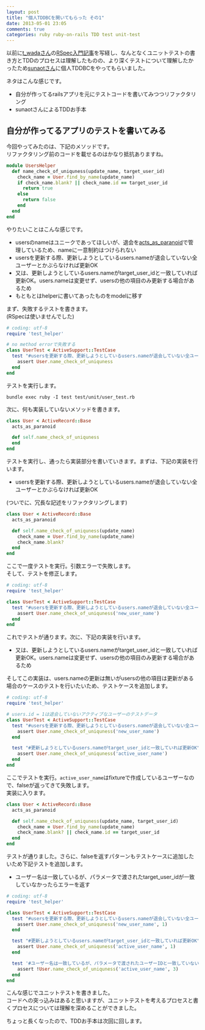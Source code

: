 ```yaml
---
layout: post
title: "個人TDDBCを開いてもらった その1"
date: 2013-05-01 23:05
comments: true
categories: ruby ruby-on-rails TDD test unit-test
---
```

以前に[t_wadaさん](https://twitter.com/t_wada)の[RSpec入門記事](http://d.hatena.ne.jp/t-wada/20100228)を写経し、なんとなくユニットテストの書き方とTDDのプロセスは理解したものの、より深くテストについて理解したかったため[sunaotさん](https://twitter.com/sunaot)に個人TDDBCをやってもらいました。  

ネタはこんな感じです。    

* 自分が作ってるrailsアプリを元にテストコードを書いてみつつリファクタリング
* sunaotさんによるTDDお手本

## 自分が作ってるアプリのテストを書いてみる

今回やってみたのは、下記のメソッドです。  
リファクタリング前のコードを載せるのはかなり抵抗ありますね。  

```ruby
module UsersHelper
  def name_check_of_uniquness(update_name, target_user_id)
    check_name = User.find_by_name(update_name)
    if check_name.blank? || check_name.id == target_user_id
      return true
    else
      return false
    end
  end
end
```

やりたいことはこんな感じです。   

* usersのnameはユニークであってほしいが、退会を[acts_as_paranoid](https://github.com/goncalossilva/rails3_acts_as_paranoid)で管理しているため、nameに一意制約はつけられない
* usersを更新する際、更新しようとしているusers.nameが退会していない全ユーザーとかぶらなければ更新OK
* 又は、更新しようとしているusers.nameがtarget_user_idと一致していれば更新OK。users.nameは変更せず、usersの他の項目のみ更新する場合があるため
* もともとはhelperに書いてあったものをmodelに移す

まず、失敗するテストを書きます。  
(RSpecは使いませんでした)  

```ruby
# coding: utf-8
require 'test_helper'

# no method errorで失敗する
class UserTest < ActiveSupport::TestCase
  test "#usersを更新する際、更新しようとしているusers.nameが退会していない全ユーザーとかぶらなければ更新OK" do
    assert User.name_check_of_uniquness
  end
end
```

テストを実行します。  

```
bundle exec ruby -I test test/unit/user_test.rb
```

次に、何も実装していないメソッドを書きます。  

```ruby
class User < ActiveRecord::Base
  acts_as_paranoid

  def self.name_check_of_uniquness
  end
end
```

テストを実行し、通ったら実装部分を書いていきます。まずは、下記の実装を行います。  

* usersを更新する際、更新しようとしているusers.nameが退会していない全ユーザーとかぶらなければ更新OK  

(ついでに、冗長な記述をリファクタリングします)  

```ruby
class User < ActiveRecord::Base
  acts_as_paranoid

  def self.name_check_of_uniquness(update_name)
    check_name = User.find_by_name(update_name)
    check_name.blank?
  end
end
```

ここで一度テストを実行。引数エラーで失敗します。  
そして、テストを修正します。  

```ruby
# coding: utf-8
require 'test_helper'

class UserTest < ActiveSupport::TestCase
  test "#usersを更新する際、更新しようとしているusers.nameが退会していない全ユーザーとかぶらなければ更新OK" do
    assert User.name_check_of_uniquness('new_user_name')
  end
end
```

これでテストが通ります。次に、下記の実装を行います。  

* 又は、更新しようとしているusers.nameがtarget_user_idと一致していれば更新OK。users.nameは変更せず、usersの他の項目のみ更新する場合があるため

そしてこの実装は、users.nameの更新は無いがusersの他の項目は更新がある場合のケースのテストを行いたいため、テストケースを追加します。  

```ruby
# coding: utf-8
require 'test_helper'

# users.id = 1は退会していないアクティブなユーザーのテストデータ
class UserTest < ActiveSupport::TestCase
  test "#usersを更新する際、更新しようとしているusers.nameが退会していない全ユーザーとかぶらなければ更新OK" do
    assert User.name_check_of_uniquness('new_user_name') 
  end

  test "#更新しようとしているusers.nameがtarget_user_idと一致していれば更新OK" do
    assert User.name_check_of_uniquness('active_user_name') 
  end
end
```

ここでテストを実行。`active_user_name`はfixtureで作成しているユーザーなので、falseが返ってきて失敗します。  
実装に入ります。  

```ruby
class User < ActiveRecord::Base
  acts_as_paranoid

  def self.name_check_of_uniquness(update_name, target_user_id)
    check_name = User.find_by_name(update_name)
    check_name.blank? || check_name.id == target_user_id
  end
end
```

テストが通りました。さらに、falseを返すパターンもテストケースに追加したいため下記テストを追加します。  

* ユーザー名は一致しているが、パラメータで渡されたtarget_user_idが一致していなかったらエラーを返す  

```ruby
# coding: utf-8
require 'test_helper'

class UserTest < ActiveSupport::TestCase
  test "#usersを更新する際、更新しようとしているusers.nameが退会していない全ユーザーとかぶらなければ更新OK" do
    assert User.name_check_of_uniquness('new_user_name', 1) 
  end

  test "#更新しようとしているusers.nameがtarget_user_idと一致していれば更新OK" do
    assert User.name_check_of_uniquness('active_user_name', 1) 
  end

  test '#ユーザー名は一致しているが、パラメータで渡されたユーザーIDと一致していないとエラー' do
    assert !User.name_check_of_uniquness('active_user_name', 3) 
  end
end
```

こんな感じでユニットテストを書きました。  
コードへの突っ込みはあると思いますが、ユニットテストを考えるプロセスと書くプロセスについては理解を深めることができました。  

ちょっと長くなったので、TDDお手本は次回に回します。

